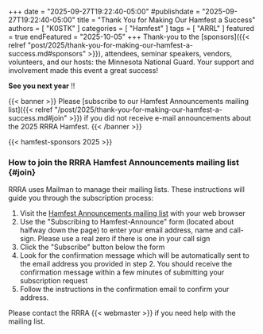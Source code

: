 +++
date = "2025-09-27T19:22:40-05:00"
#publishdate = "2025-09-27T19:22:40-05:00"
title = "Thank You for Making Our Hamfest a Success"
authors = [ "K0STK" ]
categories = [ "Hamfest" ]
tags = [ "ARRL" ]
featured = true
endFeatured = "2025-10-05"
+++
Thank-you to the
[sponsors]({{< relref "post/2025/thank-you-for-making-our-hamfest-a-success.md#sponsors" >}}),
attendees, seminar speakers, vendors, volunteers, and our hosts: the Minnesota National
Guard. Your support and involvement made this event a great success!

**See you next year** :bangbang:
<!--more-->

{{< banner >}}
Please
[subscribe to our Hamfest Announcements mailing list]({{< relref "/post/2025/thank-you-for-making-our-hamfest-a-success.md#join" >}})
if you did not receive e-mail announcements about the 2025 RRRA Hamfest.
{{< /banner >}}

{{< hamfest-sponsors 2025 >}}

### How to join the RRRA Hamfest Announcements mailing list {#join}

RRRA uses Mailman to manage their mailing lists.
These instructions will guide you through the subscription process:

1. Visit the
[Hamfest Announcements mailing list](https://lists.rrra.org/mailman/listinfo/hamfest-announce)
 with your web
browser
1. Use the "Subscribing to Hamfest-Announce" form (located about halfway down
the page) to enter your email address, name and call-sign.
Please use a real zero if there is one in your call sign
1. Click the "Subscribe" button below the form
1. Look for the confirmation message which will be automatically sent
to the email address you provided in step 2. You should receive the
confirmation message within a few minutes of submitting your
subscription request
1. Follow the instructions in the confirmation email to confirm your
address.

Please contact the RRRA {{< webmaster >}} if you need help with the mailing
list.
